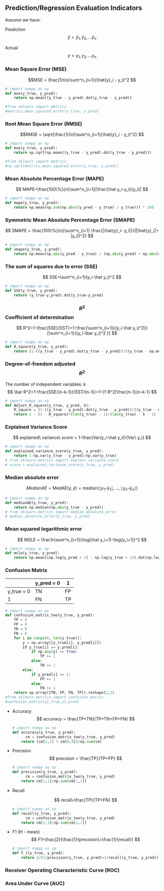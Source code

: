 

## Prediction/Regression Evaluation Indicators



Assume we have:

Prediction $$\hat{y} = {\hat{y}_1,\hat{y}_2, \dots \hat{y}_n }$$

Actual  $$y = {y_1,y_2, \dots y_n }$$



### Mean Square Error (MSE)



$$MSE = \frac{1}{n}\sum^n_{i=1}(\hat{y}_i - y_i)^2 $$

~~~Python
# import numpy as np
def mse(y_true, y_pred):
    return np.mean((y_true - y_pred).dot(y_true - y_pred))

#from sklearn import metrics
#metrics.mean_squared_error(y_true, y_pred)
~~~



### Root Mean Square Error (RMSE)



$$RMSE = \sqrt{\frac{1}{n}\sum^n_{i=1}(\hat{y}_i - y_i)^2} $$

~~~Python
# import numpy as np
def mse(y_true, y_pred):
    return np.sqrt(np.mean((y_true - y_pred).dot(y_true - y_pred)))

#from sklearn import metrics
#np.sqrt(metrics.mean_squared_error(y_true, y_pred))
~~~



### Mean Absolute Percentage Error (MAPE)


$$
MAPE=\frac{100\%}{n}\sum^n_{i=1}|\frac{\hat y_i-y_i}{y_i}|
$$

~~~Python
# import numpy as np
def mape(y_true, y_pred):
    return np.mean(np.sum(np.abs((y_pred - y_true) / y_true))) * 100
~~~



### Symmetric Mean Absolute Percentage Error (SMAPE)

$$ SMAPE = \frac{100\%}{n}\sum^n_{i=1} \frac{|\hat{y}_i- y_i|}{(|\hat{y}_i|+ |y_i|)^2} $$

~~~Python
# import numpy as np
def smape(y_true, y_pred):
    return np.mean(np.abs(y_pred - y_true) / (np.abs(y_pred) + np.abs(y_true)).dot(np.abs(y_pred) + np.abs(y_true))) * 100
~~~





### The sum of squares due to error (SSE)

$$
SSE=\sum^n_{i=1}(y_i-\hat y_i)^2
$$

```python
# import numpy as np
def SSE(y_true, y_pred):
    return (y_true-y_pred).dot(y_true-y_pred)
```





### $$R^2$$ Coefficient of determination

$$
R^2=1-\frac{SSE}{SST}=1-\frac{\sum^n_{i=1}{(y_i-\hat y_i)^2}}{\sum^n_{i=1}{(y_i-\bar y_i)^2 }}
$$

```python
# import numpy as np
def R_square(y_true, y_pred):
    return (1-((y_true - y_pred).dot(y_true - y_pred))/((y_true - np.mean(y_true)).dot(y_true - np.mean(y_true))))
```





### Degree-of-freedom adjusted $$R^2$$

The number of independent variables:   k
$$
\bar R^2=1-\frac{SSE/(n-k-1)}{SST/(n-1)}=1-(1-R^2)\frac{n-1}{n-k-1}
$$

```python
# import numpy as np
def Adjust_R_square(y_true, y_pred, k):
    R_square = (1-((y_true - y_pred).dot(y_true - y_pred))/((y_true - np.mean(y_true)).dot(y_true - np.mean(y_true))))
    return 1 - (1 - R_square)*(len(y_true) - 1)/(len(y_true) - k - 1)
```





###  Explained Variance Score


$$
explained\ variance\ score = 1-\frac{Var(y_i-\hat y_i)}{Var\ y_i}
$$

```python
# import numpy as np
def explained_variance_score(y_true, y_pred):
    return 1-np.var(y_true - y_pred)/np.var(y_true)
# from sklearn.metrics import explain_variance_score
# score = explained_variance_score(y_true, y_pred)
```



### Median absolute error


$$
MedianAE =\text{MedAE}(y, \hat{y}) = \text{median}(\mid y_1 – \hat{y}_1 \mid, \ldots, \mid y_n – \hat{y}_n \mid)
$$

```python
# import numpy as np
def medianAE(y_true, y_pred):
    return np.median(np.abs(y_true - y_pred))
# from sklearn.metrics import median_absolute_error
# median_absolute_error(y_true, y_pred)
```



### Mean squared logarithmic error


$$
MSLE = \frac1n\sum^n_{i=1}(\log(\hat y_i+1)-\log(y_i+1))^2
$$

```python
# import numpy as np
def msle(y_true, y_pred):
    return np.mean((np.log(y_pred + 1) - np.log(y_true + 1)).dot(np.log(y_pred + 1) - np.log(y_true + 1)))
```





### Confusion Matrix 

|            | y_pred = 0 | 1    |
| ---------- | ---------- | ---- |
| y_true = 0 | TN         | FP   |
| 1          | FN         | TP   |

```python
# import numpy as np
def confusion_matrix_two(y_true, y_pred):
    TP = 0
    FP = 0
    TN = 0
    FN = 0
    for i in range(0, len(y_true)):
        y = np.array([y_true[i], y_pred[i]])
        if y_true[i] == y_pred[i]:
            if np.any(y) == True:
                TP += 1
            else:
                TN += 1
        else:
            if y_pred[i] == 1:
                FP += 1
            else:
                FN += 1
    return np.array([TN, FP, FN, TP]).reshape(2,2)
#from sklearn.metrics import confusion_matrix
#confusion_matrix(y1_true,y1_pred)
```



- Accuracy
  $$
  accuracy = \frac{TP+TN}{TP+TN+FP+FN}
  $$
  

  ```python
  # import numpy as np
  def accuracy(y_true, y_pred):
    	cm = confusion_matrix_two(y_true, y_pred)
      return (cm[1,1] + cm[0,0])/np.sum(cm)
  ```

  

- Precision
  $$
  precision = \frac{TP}{TP+FP}
  $$

  ```python
  # import numpy as np
  def precision(y_true, y_pred):
    	cm = confusion_matrix_two(y_true, y_pred)
      return cm[1,1]/np.sum(cm[:,1])
  ```

  

  

- Recall

  $$
  recall=\frac{TP}{TP+FN}
  $$

  ```python
  # import numpy as np
  def recall(y_true, y_pred):
    	cm = confusion_matrix_two(y_true, y_pred)
      return cm[1,1]/np.sum(cm[1,:])
  ```

  

- F1 (H - mean)
  $$
  F1=\frac{2}{\frac{1}{precision}+\frac{1}{recall}}
  $$
  

  ```python
  # import numpy as np
  def F_1(y_true, y_pred):
      return 2/(1/precision(y_true, y_pred)+1/recall(y_true, y_pred))
  ```

  



###  Receiver Operating Characteristic Curve (ROC) 



### Area Under Curve (AUC)






